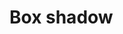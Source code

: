 <script setup>
import TokensTable from '../../src/components/tokens/TokensTable.vue';
import tokens from '@wikimedia/codex-design-tokens/dist/index.json';
</script>

# Box shadow

<TokensTable
	:tokens="tokens['box-shadow']"
	token-demo="BoxShadowDemo"
	css-property="box-shadow"
/>
